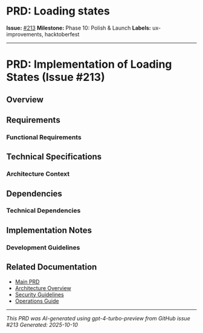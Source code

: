 # PRD: Loading states

**Issue:** [#213](https://github.com/profullstack/meshhook/issues/213)
**Milestone:** Phase 10: Polish & Launch
**Labels:** ux-improvements, hacktoberfest

---

# PRD: Implementation of Loading States (Issue #213)

## Overview


## Requirements

### Functional Requirements


## Technical Specifications

### Architecture Context


## Dependencies

### Technical Dependencies


## Implementation Notes

### Development Guidelines


## Related Documentation

- [Main PRD](../PRD.md)
- [Architecture Overview](../Architecture.md)
- [Security Guidelines](../Security.md)
- [Operations Guide](../Operations.md)


---

*This PRD was AI-generated using gpt-4-turbo-preview from GitHub issue #213*
*Generated: 2025-10-10*
